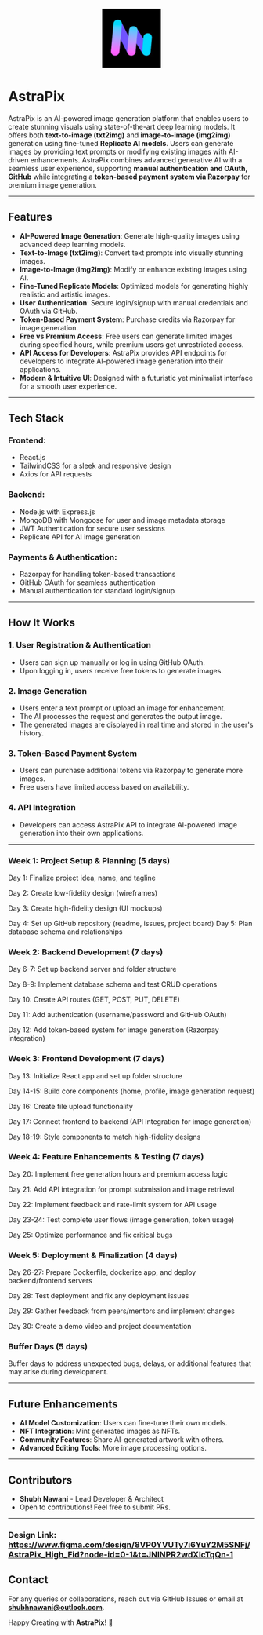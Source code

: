 <p align="center">
  <img src="./client/src/assets/AstraPix_Logo_Dark.jpg" alt="AstraPix Logo" width="120">
</p>

# AstraPix

AstraPix is an AI-powered image generation platform that enables users to create stunning visuals using state-of-the-art deep learning models. It offers both **text-to-image (txt2img)** and **image-to-image (img2img)** generation using fine-tuned **Replicate AI models**. Users can generate images by providing text prompts or modifying existing images with AI-driven enhancements. AstraPix combines advanced generative AI with a seamless user experience, supporting **manual authentication and OAuth, GitHub** while integrating a **token-based payment system via Razorpay** for premium image generation.

---

## Features

- **AI-Powered Image Generation**: Generate high-quality images using advanced deep learning models.
- **Text-to-Image (txt2img)**: Convert text prompts into visually stunning images.
- **Image-to-Image (img2img)**: Modify or enhance existing images using AI.
- **Fine-Tuned Replicate Models**: Optimized models for generating highly realistic and artistic images.
- **User Authentication**: Secure login/signup with manual credentials and OAuth via GitHub.
- **Token-Based Payment System**: Purchase credits via Razorpay for image generation.
- **Free vs Premium Access**: Free users can generate limited images during specified hours, while premium users get unrestricted access.
- **API Access for Developers**: AstraPix provides API endpoints for developers to integrate AI-powered image generation into their applications.
- **Modern & Intuitive UI**: Designed with a futuristic yet minimalist interface for a smooth user experience.

---

## Tech Stack

### **Frontend:**
- React.js
- TailwindCSS for a sleek and responsive design
- Axios for API requests

### **Backend:**
- Node.js with Express.js
- MongoDB with Mongoose for user and image metadata storage
- JWT Authentication for secure user sessions
- Replicate API for AI image generation

### **Payments & Authentication:**
- Razorpay for handling token-based transactions
- GitHub OAuth for seamless authentication
- Manual authentication for standard login/signup

---

## How It Works

### **1. User Registration & Authentication**
- Users can sign up manually or log in using GitHub OAuth.
- Upon logging in, users receive free tokens to generate images.

### **2. Image Generation**
- Users enter a text prompt or upload an image for enhancement.
- The AI processes the request and generates the output image.
- The generated images are displayed in real time and stored in the user's history.

### **3. Token-Based Payment System**
- Users can purchase additional tokens via Razorpay to generate more images.
- Free users have limited access based on availability.

### **4. API Integration**
- Developers can access AstraPix API to integrate AI-powered image generation into their own applications.

---

### Week 1: Project Setup & Planning (5 days)

 Day 1: Finalize project idea, name, and tagline

 Day 2: Create low-fidelity design (wireframes)

 Day 3: Create high-fidelity design (UI mockups)

 Day 4: Set up GitHub repository (readme, issues, project board)
 Day 5: Plan database schema and relationships


### Week 2: Backend Development (7 days)

 Day 6-7: Set up backend server and folder structure

 Day 8-9: Implement database schema and test CRUD operations

 Day 10: Create API routes (GET, POST, PUT, DELETE)

 Day 11: Add authentication (username/password and GitHub OAuth)
 
 Day 12: Add token-based system for image generation (Razorpay integration)


### Week 3: Frontend Development (7 days)

 Day 13: Initialize React app and set up folder structure

 Day 14-15: Build core components (home, profile, image generation request)

 Day 16: Create file upload functionality

 Day 17: Connect frontend to backend (API integration for image generation)
 
 Day 18-19: Style components to match high-fidelity designs


### Week 4: Feature Enhancements & Testing (7 days)

 Day 20: Implement free generation hours and premium access logic

 Day 21: Add API integration for prompt submission and image retrieval

 Day 22: Implement feedback and rate-limit system for API usage

 Day 23-24: Test complete user flows (image generation, token usage)

 Day 25: Optimize performance and fix critical bugs


### Week 5: Deployment & Finalization (4 days)

 Day 26-27: Prepare Dockerfile, dockerize app, and deploy backend/frontend servers

 Day 28: Test deployment and fix any deployment issues

 Day 29: Gather feedback from peers/mentors and implement changes

 Day 30: Create a demo video and project documentation


### Buffer Days (5 days)

Buffer days to address unexpected bugs, delays, or additional features that may arise during development.

---

## Future Enhancements
- **AI Model Customization**: Users can fine-tune their own models.
- **NFT Integration**: Mint generated images as NFTs.
- **Community Features**: Share AI-generated artwork with others.
- **Advanced Editing Tools**: More image processing options.

---

## Contributors
- **Shubh Nawani** - Lead Developer & Architect
- Open to contributions! Feel free to submit PRs.

---

### Design Link: https://www.figma.com/design/8VP0YVUTy7i6YuY2M5SNFj/AstraPix_High_Fid?node-id=0-1&t=JNINPR2wdXlcTqQn-1

## Contact
For any queries or collaborations, reach out via GitHub Issues or email at **shubhnawani@outlook.com**.

Happy Creating with **AstraPix**! 🚀